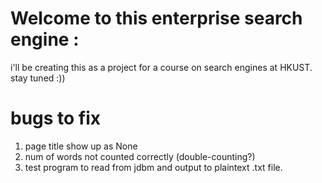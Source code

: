 # Welcome to this enterprise search engine :

i'll be creating this as a project for a course on search engines at HKUST. 
stay tuned :))


# bugs to fix
1. page title show up as None
2. num of words not counted correctly (double-counting?)
3. test program to read from jdbm and output to plaintext .txt file.